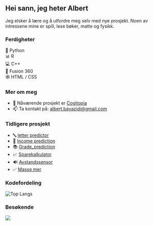 ## Hei sann, jeg heter Albert
Jeg elsker å lære og å utfordre meg selv med nye prosjekt.
Noen av intressene mine er spill, lese bøker, matte og fysikk.

### Ferdigheter

🐍 Python  
:bar_chart: R  
💻 C++  
🗿  Fusion 360   
🕸️ HTML / CSS    


### Mer om meg

- 🔭 Nåværende prosjekt er [Cogitopia](https://github.com/CogitoNTNU/cogitopia)
- 📫 Ta kontakt på: albert.bayazidi@gmail.com  
  
  
### Tidligere prosjekt 
- :abc: [letter predictor](https://github.com/albertbayazidi/Emnist_letter_predictor/blob/main/imgrec.ipynb)  
- :crystal_ball:  [Income prediction](https://github.com/albertbayazidi/us_income_prediction)  
- :books: [Grade_prediction](https://github.com/albertbayazidi/Grade_prediction)  
- :chart_with_upwards_trend: [Sparekalkulator](https://github.com/albertbayazidi/Sparekalkulator/blob/main/spare_kalkulator.ipynb)   
- :loud_sound: [Avstandssensor](https://github.com/albertbayazidi/Ultrasound_distance_measuring)   
- :white_check_mark: [Masse mer](https://github.com/albertbayazidi?tab=repositories)  
  
### Kodefordeling  

![Top Langs](https://github-readme-stats.vercel.app/api/top-langs/?username=albertbayazidi&layout=compact&theme=dark)

### Besøkende
<p> 
  <img src="https://profile-counter.glitch.me/albertbayazidi/count.svg"/>
</p>

